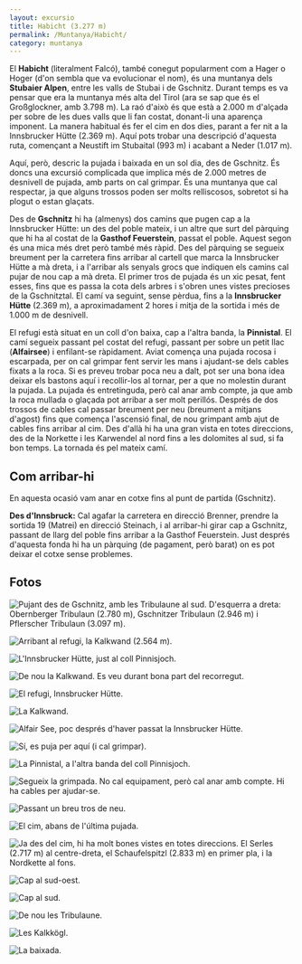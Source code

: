 ```yaml
---
layout: excursio
title: Habicht (3.277 m) 
permalink: /Muntanya/Habicht/
category: muntanya
---
```


El **Habicht** (literalment Falcó), també conegut popularment com a Hager o Hoger
(d'on sembla que va evolucionar el nom), és una muntanya dels **Stubaier Alpen**,
entre les valls de Stubai i de Gschnitz. Durant temps es va pensar que era la
muntanya més alta del Tirol (ara se sap que és el Großglockner, amb 3.798 m).
La raó d'això és que està a 2.000 m d'alçada per sobre de les dues valls que
li fan costat, donant-li una aparença imponent. La manera habitual és fer el
cim en dos dies, parant a fer nit a la Innsbrucker Hütte (2.369 m). Aquí pots
trobar una descripció d'aquesta ruta, començant a Neustift im Stubaital (993
m) i acabant a Neder (1.017 m).

Aquí, però, descric la pujada i baixada en un sol dia, des de Gschnitz. És
doncs una excursió complicada que implica més de 2.000 metres de desnivell de
pujada, amb parts on cal grimpar. És una muntanya que cal respectar, ja que
alguns trossos poden ser molts relliscosos, sobretot si ha plogut o estan
glaçats.

Des de **Gschnitz** hi ha (almenys) dos camins que pugen cap a la Innsbrucker
Hütte: un des del poble mateix, i un altre que surt del pàrquing que hi ha al
costat de la **Gasthof Feuerstein**, passat el poble. Aquest segon és una mica més
dret però també més ràpid. Des del pàrquing se segueix breument per la
carretera fins arribar al cartell que marca la Innsbrucker Hütte a mà dreta, i
a l'arribar als senyals grocs que indiquen els camins cal pujar de nou cap a
mà dreta. El primer tros de pujada és un xic pesat, fent esses, fins que es
passa la cota dels arbres i s'obren unes vistes precioses de la Gschnitztal.
El camí va seguint, sense pèrdua, fins a la **Innsbrucker Hütte** (2.369 m), a
aproximadament 2 hores i mitja de la sortida i més de 1.000 m de desnivell.

El refugi està situat en un coll d'on baixa, cap a l'altra banda, la
**Pinnistal**. El camí segueix passant pel costat del refugi, passant per sobre un
petit llac (**Alfairsee**) i enfilant-se ràpidament. Aviat comença una pujada
rocosa i escarpada, per on cal grimpar fent servir les mans i ajudant-se dels
cables fixats a la roca. Si es preveu trobar poca neu a dalt, pot ser una bona
idea deixar els bastons aquí i recollir-los al tornar, per a que no molestin
durant la pujada. La pujada és entretinguda, però cal anar amb compte, ja que
amb la roca mullada o glaçada pot arribar a ser molt perillós. Després de dos
trossos de cables cal passar breument per neu (breument a mitjans d'agost)
fins que comença l'ascensió final, de nou grimpant amb ajut de cables fins
arribar al cim. Des d'allà hi ha una gran vista en totes direccions, des de la
Norkette i les Karwendel al nord fins a les dolomites al sud, si fa bon temps.
La tornada és pel mateix camí.

## Com arribar-hi

En aquesta ocasió vam anar en cotxe fins al punt de partida (Gschnitz).

**Des d'Innsbruck:** Cal agafar la carretera en direcció Brenner, prendre la
sortida 19 (Matrei) en direcció Steinach, i al arribar-hi girar cap a
Gschnitz, passant de llarg del poble fins arribar a la Gasthof Feuerstein.
Just després d'aquesta fonda hi ha un pàrquing (de pagament, però barat) on es
pot deixar el cotxe sense problemes. 

## Fotos

![Pujant des de Gschnitz, amb les Tribulaune al sud. D'esquerra a dreta: Obernberger Tribulaun (2.780 m), Gschnitzer Tribulaun (2.946 m) i Pflerscher Tribulaun (3.097 m).]({{site.baseurl}}/images/habicht_tribulaune1.jpg)

![Arribant al refugi, la Kalkwand (2.564 m).]({{site.baseurl}}/images/habicht_kalkwand1.jpg)

![L'Innsbrucker Hütte, just al coll Pinnisjoch.]({{site.baseurl}}/images/habicht_innsbrucker1.jpg)

![De nou la Kalkwand. Es veu durant bona part del recorregut.]({{site.baseurl}}/images/habicht_kalkwand2.jpg)

![El refugi, Innsbrucker Hütte.]({{site.baseurl}}/images/habicht_innsbrucker2.jpg)

![La Kalkwand.]({{site.baseurl}}/images/habicht_kalkwand3.jpg)

![Alfair See, poc després d'haver passat la Innsbrucker Hütte.]({{site.baseurl}}/images/habicht_alfairsee.jpg)

![Sí, es puja per aquí (i cal grimpar).]({{site.baseurl}}/images/habicht_grimpada1.jpg)

![La Pinnistal, a l'altra banda del coll Pinnisjoch.]({{site.baseurl}}/images/habicht_pinnistal.jpg)

![Segueix la grimpada. No cal equipament, però cal anar amb compte. Hi ha cables per ajudar-se.]({{site.baseurl}}/images/habicht_grimpada2.jpg)

![Passant un breu tros de neu.]({{site.baseurl}}/images/habicht_neu.jpg)

![El cim, abans de l'última pujada.]({{site.baseurl}}/images/habicht_cim.jpg)

![Ja des del cim, hi ha molt bones vistes en totes direccions. El <a href="../serles">Serles (2.717 m)</a> al centre-dreta, el Schaufelspitzl (2.833 m) en primer pla, i la Nordkette al fons.]({{site.baseurl}}/images/habicht_serles.jpg)

![Cap al sud-oest.]({{site.baseurl}}/images/habicht_sudoest.jpg)

![Cap al sud.]({{site.baseurl}}/images/habicht_sud.jpg)

![De nou les Tribulaune.]({{site.baseurl}}/images/habicht_tribulaune2.jpg)

![Les Kalkkögl.]({{site.baseurl}}/images/habicht_kalkkoegl.jpg)

![La baixada.]({{site.baseurl}}/images/habicht_baixada.jpg)
